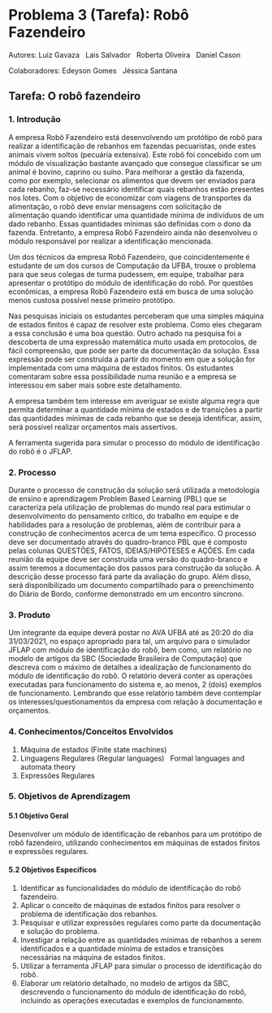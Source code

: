 ﻿# Problema 3 (Tarefa): **Robô Fazendeiro**
 
Autores: Luiz Gavaza &nbsp; Lais Salvador &nbsp;  Roberta Oliveira  &nbsp; Daniel Cason
 
Colaboradores: Edeyson Gomes &nbsp;  Jéssica Santana

## **Tarefa: O robô fazendeiro**

### **1. Introdução**
A empresa Robô Fazendeiro está desenvolvendo um protótipo de robô para realizar a identificação de rebanhos em fazendas pecuaristas, onde estes animais vivem soltos (pecuária extensiva). Este robô foi concebido com um módulo de visualização bastante avançado que consegue classificar se um animal é bovino, caprino ou suíno. Para melhorar a gestão da fazenda, como por exemplo, selecionar os alimentos que devem ser enviados para cada rebanho, faz-se necessário identificar quais rebanhos estão presentes nos lotes. Com o objetivo de economizar com viagens de transportes da alimentação, o robô deve enviar mensagens com solicitação de alimentação quando identificar uma quantidade mínima de indivíduos de um dado rebanho. Essas quantidades mínimas são definidas com o dono da fazenda. Entretanto, a empresa Robô Fazendeiro ainda não desenvolveu o módulo responsável por realizar a identificação mencionada. 

Um dos técnicos da empresa Robô Fazendeiro, que coincidentemente é estudante de um dos cursos de Computação da UFBA, trouxe o problema para que seus colegas de turma pudessem, em equipe, trabalhar para apresentar o protótipo do módulo de identificação do robô. Por questões econômicas, a empresa Robô Fazendeiro está em busca de uma solução menos custosa possível nesse primeiro protótipo.

Nas pesquisas iniciais os estudantes perceberam que uma simples máquina de estados finitos é capaz de resolver este problema. Como eles chegaram a essa conclusão é uma boa questão. Outro achado na pesquisa foi a descoberta de uma expressão matemática muito usada em protocolos, de fácil compreensão, que pode ser parte da documentação da solução. Essa expressão pode ser construída a partir do momento em que a solução for implementada com uma máquina de estados finitos. Os estudantes comentaram sobre essa possibilidade numa reunião e a empresa se interessou em saber mais sobre este detalhamento. 

A empresa também tem interesse em averiguar se existe alguma regra que permita determinar a quantidade mínima de estados e de transições a partir das quantidades mínimas de cada rebanho que se deseja identificar, assim, será possível realizar orçamentos mais assertivos.

A ferramenta sugerida para simular o processo do módulo de identificação do robô é o JFLAP.

### **2. Processo** 

Durante o processo de construção da solução será utilizada a metodologia de ensino e aprendizagem Problem Based Learning (PBL) que se caracteriza pela utilização de problemas do mundo real para estimular o desenvolvimento do pensamento crítico, do trabalho em equipe e de habilidades para a resolução de problemas, além de contribuir para a construção de conhecimentos acerca de um tema específico. O processo deve ser documentado através do quadro-branco PBL que é composto pelas colunas QUESTÕES, FATOS, IDEIAS/HIPÓTESES e AÇÕES. Em cada reunião da equipe deve ser construída uma versão do quadro-branco e assim teremos a documentação dos passos para construção da solução. A descrição desse processo fará parte da avaliação do grupo. Além disso, será disponibilizado um documento compartilhado para o preenchimento do Diário de Bordo, conforme demonstrado em um encontro síncrono.

### **3. Produto** 

Um integrante da equipe deverá postar no AVA UFBA até as 20:20 do dia 31/03/2021, no espaço apropriado para tal, um arquivo para o simulador JFLAP com módulo de identificação do robô, bem como, um relatório no modelo de artigos da SBC (Sociedade Brasileira de Computação) que descreva com o máximo de detalhes a idealização de funcionamento do módulo de identificação do robô. O relatório deverá conter as operações executadas para funcionamento do sistema e, ao menos, 2 (dois) exemplos de funcionamento. Lembrando que esse relatório também deve contemplar os interesses/questionamentos da empresa com relação à documentação e orçamentos.

### **4. Conhecimentos/Conceitos Envolvidos** 

1. Máquina de estados  (Finite state machines)
2. Linguagens Regulares (Regular languages)
&nbsp; Formal languages and automata theory
3. Expressões Regulares 

### **5. Objetivos de Aprendizagem** 

#### **5.1 Objetivo Geral** 

Desenvolver um módulo de identificação de rebanhos para um protótipo de robô fazendeiro, utilizando conhecimentos em máquinas de estados finitos e expressões regulares.

#### **5.2 Objetivos Específicos** 
1. Identificar as funcionalidades do módulo de identificação do robô fazendeiro.
2. Aplicar o conceito de máquinas de estados finitos para resolver o problema de identificação dos rebanhos.
3. Pesquisar e utilizar expressões regulares como parte da documentação e solução do problema.
4. Investigar a relação entre as quantidades mínimas de rebanhos a serem identificados e a quantidade mínima de estados e transições necessárias na máquina de estados finitos.
5. Utilizar a ferramenta JFLAP para simular o processo de identificação do robô.
6. Elaborar um relatório detalhado, no modelo de artigos da SBC, descrevendo o funcionamento do módulo de identificação do robô, incluindo as operações executadas e exemplos de funcionamento.




